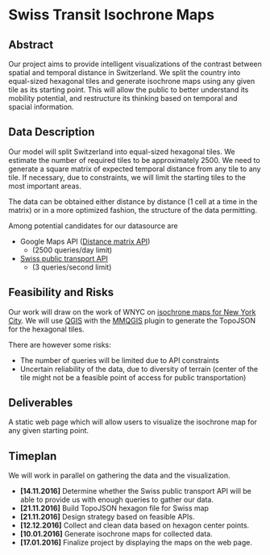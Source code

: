 # Swiss Transit Isochrone Maps

## Abstract
Our project aims to provide intelligent visualizations of the contrast between spatial and temporal distance in Switzerland. We split the country into equal-sized hexagonal tiles and generate isochrone maps using any given tile as its starting point. This will allow the public to better understand its mobility potential, and restructure its thinking based on temporal and spacial information.

## Data Description
Our model will split Switzerland into equal-sized hexagonal tiles. We estimate the number of required tiles to be approximately 2500. We need to generate a square matrix of expected temporal distance from any tile to any tile. If necessary, due to constraints, we will limit the starting tiles to the most important areas.

The data can be obtained either distance by distance (1 cell at a time in the matrix) or in a more optimized fashion, the structure of the data permitting.

Among potential candidates for our datasource are
- Google Maps API ([Distance matrix API](https://developers.google.com/maps/documentation/distance-matrix/))
  - (2500 queries/day limit)
- [Swiss public transport API](http://transport.opendata.ch)
  - (3 queries/second limit)


## Feasibility and Risks
Our work will draw on the work of WNYC on [isochrone maps for New York City](https://imgur.com/yvgUbbe). We will use [QGIS](http://qgis.org/) with the [MMQGIS](http://michaelminn.com/linux/mmqgis/) plugin to generate the TopoJSON for the hexagonal tiles.

There are however some risks:
- The number of queries will be limited due to API constraints
- Uncertain reliability of the data, due to diversity of terrain (center of the tile might not be a feasible point of access for public transportation)

## Deliverables
A static web page which will allow users to visualize the isochrone map for any given starting point.

## Timeplan
We will work in parallel on gathering the data and the visualization.
- **[14.11.2016]** Determine whether the Swiss public transport API will be able to provide us with enough queries to gather our data.
- **[21.11.2016]** Build TopoJSON hexagon file for Swiss map
- **[21.11.2016]** Design strategy based on feasible APIs.
- **[12.12.2016]** Collect and clean data based on hexagon center points.
- **[10.01.2016]** Generate isochrone maps for collected data.
- **[17.01.2016]** Finalize project by displaying the maps on the web page.
